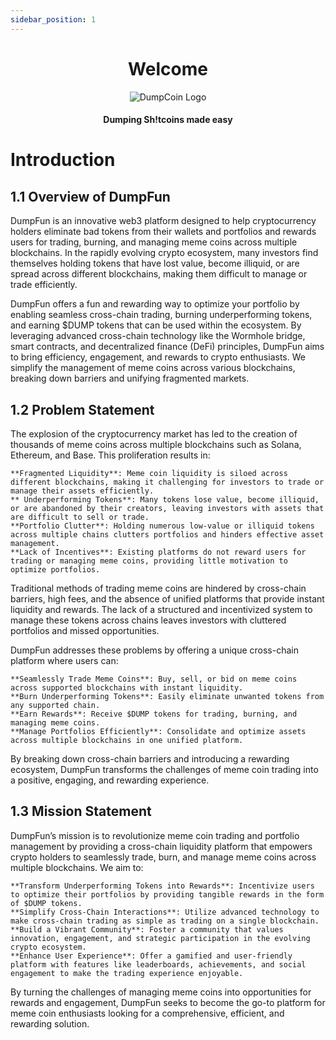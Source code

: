 ```yaml
---
sidebar_position: 1
---
```


<div align="center"> 

# Welcome

<img src="/img/dumpcoin_logo.svg" alt="DumpCoin Logo" class="centered-image" />

#### Dumping Sh!tcoins made easy

</div>

# Introduction

## 1.1 Overview of DumpFun
DumpFun is an innovative web3 platform designed to help cryptocurrency holders eliminate bad tokens from their wallets and portfolios and rewards users for trading, burning, and managing meme coins across multiple blockchains. In the rapidly evolving crypto ecosystem, many investors find themselves holding tokens that have lost value, become illiquid, or are spread across different blockchains, making them difficult to manage or trade efficiently.

DumpFun offers a fun and rewarding way to optimize your portfolio by enabling seamless cross-chain trading, burning underperforming tokens, and earning $DUMP tokens that can be used within the ecosystem. By leveraging advanced cross-chain technology like the Wormhole bridge, smart contracts, and decentralized finance (DeFi) principles, DumpFun aims to bring efficiency, engagement, and rewards to crypto enthusiasts. We simplify the management of meme coins across various blockchains, breaking down barriers and unifying fragmented markets.

## 1.2 Problem Statement
The explosion of the cryptocurrency market has led to the creation of thousands of meme coins across multiple blockchains such as Solana, Ethereum, and Base. This proliferation results in:

    **Fragmented Liquidity**: Meme coin liquidity is siloed across different blockchains, making it challenging for investors to trade or manage their assets efficiently.
    ** Underperforming Tokens**: Many tokens lose value, become illiquid, or are abandoned by their creators, leaving investors with assets that are difficult to sell or trade.
    **Portfolio Clutter**: Holding numerous low-value or illiquid tokens across multiple chains clutters portfolios and hinders effective asset management.
    **Lack of Incentives**: Existing platforms do not reward users for trading or managing meme coins, providing little motivation to optimize portfolios.

Traditional methods of trading meme coins are hindered by cross-chain barriers, high fees, and the absence of unified platforms that provide instant liquidity and rewards. The lack of a structured and incentivized system to manage these tokens across chains leaves investors with cluttered portfolios and missed opportunities.

DumpFun addresses these problems by offering a unique cross-chain platform where users can:

    **Seamlessly Trade Meme Coins**: Buy, sell, or bid on meme coins across supported blockchains with instant liquidity.
    **Burn Underperforming Tokens**: Easily eliminate unwanted tokens from any supported chain.
    **Earn Rewards**: Receive $DUMP tokens for trading, burning, and managing meme coins.
    **Manage Portfolios Efficiently**: Consolidate and optimize assets across multiple blockchains in one unified platform.

By breaking down cross-chain barriers and introducing a rewarding ecosystem, DumpFun transforms the challenges of meme coin trading into a positive, engaging, and rewarding experience.

## 1.3 Mission Statement
DumpFun’s mission is to revolutionize meme coin trading and portfolio management by providing a cross-chain liquidity platform that empowers crypto holders to seamlessly trade, burn, and manage meme coins across multiple blockchains. We aim to:

    **Transform Underperforming Tokens into Rewards**: Incentivize users to optimize their portfolios by providing tangible rewards in the form of $DUMP tokens.
    **Simplify Cross-Chain Interactions**: Utilize advanced technology to make cross-chain trading as simple as trading on a single blockchain.
    **Build a Vibrant Community**: Foster a community that values innovation, engagement, and strategic participation in the evolving crypto ecosystem.
    **Enhance User Experience**: Offer a gamified and user-friendly platform with features like leaderboards, achievements, and social engagement to make the trading experience enjoyable.

By turning the challenges of managing meme coins into opportunities for rewards and engagement, DumpFun seeks to become the go-to platform for meme coin enthusiasts looking for a comprehensive, efficient, and rewarding solution.